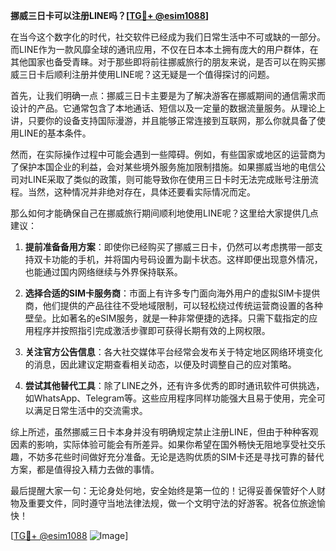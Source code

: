 **挪威三日卡可以注册LINE吗？[[TG💪+ @esim1088](https://t.me/s/esim1088)]**

在当今这个数字化的时代，社交软件已经成为我们日常生活中不可或缺的一部分。而LINE作为一款风靡全球的通讯应用，不仅在日本本土拥有庞大的用户群体，在其他国家也备受青睐。对于那些即将前往挪威旅行的朋友来说，是否可以在购买挪威三日卡后顺利注册并使用LINE呢？这无疑是一个值得探讨的问题。

首先，让我们明确一点：挪威三日卡主要是为了解决游客在挪威期间的通信需求而设计的产品。它通常包含了本地通话、短信以及一定量的数据流量服务。从理论上讲，只要你的设备支持国际漫游，并且能够正常连接到互联网，那么你就具备了使用LINE的基本条件。

然而，在实际操作过程中可能会遇到一些障碍。例如，有些国家或地区的运营商为了保护本国企业的利益，会对某些境外服务施加限制措施。如果挪威当地的电信公司对LINE采取了类似的政策，则可能导致你在使用三日卡时无法完成账号注册流程。当然，这种情况并非绝对存在，具体还要看实际情况而定。

那么如何才能确保自己在挪威旅行期间顺利地使用LINE呢？这里给大家提供几点建议：

1. **提前准备备用方案**：即使你已经购买了挪威三日卡，仍然可以考虑携带一部支持双卡功能的手机，并将国内号码设置为副卡状态。这样即便出现意外情况，也能通过国内网络继续与外界保持联系。
   
2. **选择合适的SIM卡服务商**：市面上有许多专门面向海外用户的虚拟SIM卡提供商，他们提供的产品往往不受地域限制，可以轻松绕过传统运营商设置的各种壁垒。比如著名的eSIM服务，就是一种非常便捷的选择。只需下载指定的应用程序并按照指引完成激活步骤即可获得长期有效的上网权限。

3. **关注官方公告信息**：各大社交媒体平台经常会发布关于特定地区网络环境变化的消息，因此建议定期查看相关动态，以便及时调整自己的应对策略。

4. **尝试其他替代工具**：除了LINE之外，还有许多优秀的即时通讯软件可供挑选，如WhatsApp、Telegram等。这些应用程序同样功能强大且易于使用，完全可以满足日常生活中的交流需求。

综上所述，虽然挪威三日卡本身并没有明确规定禁止注册LINE，但由于种种客观因素的影响，实际体验可能会有所差异。如果你希望在国外畅快无阻地享受社交乐趣，不妨多花些时间做好充分准备。无论是选购优质的SIM卡还是寻找可靠的替代方案，都是值得投入精力去做的事情。

最后提醒大家一句：无论身处何地，安全始终是第一位的！记得妥善保管好个人财物及重要文件，同时遵守当地法律法规，做一个文明守法的好游客。祝各位旅途愉快！

[[TG💪+ @esim1088](https://t.me/s/esim1088) ![Image](https://i.postimg.cc/4NQfJmqS/Snipaste-2025-05-13-00-14-12.png)]